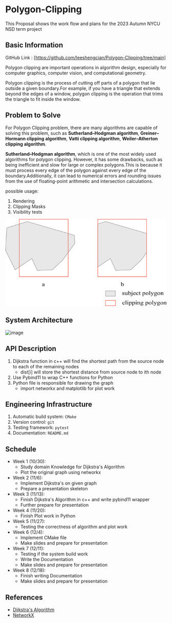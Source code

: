 # Polygon-Clipping
This Proposal shows the work flow and plans for the 2023 Autumn NYCU NSD term project

## Basic Information

GitHub Link : [https://github.com/leeshengcian/Polygon-Clipping/tree/main]

Polygon clipping are important operations in algorithm design, especially for computer graphics, computer vision, and computational geometry.

Polygon clipping is the process of cutting off parts of a polygon that lie outside a given boundary.For example, if you have a triangle that extends beyond the edges of a window, polygon clipping is the operation that trims the triangle to fit inside the window.

## Problem to Solve

For Polygon Clipping problem, there are many algorithms are capable of solving this problem, such as **Sutherland–Hodgman algorithm**, **Greiner–Hormann clipping algorithm**, **Vatti clipping algorithm**, **Weiler–Atherton clipping algorithm**.

**Sutherland–Hodgman algorithm**, which is one of the most widely used algorithms for polygon clipping. However, it has some drawbacks, such as being inefficient and slow for large or complex polygons.This is because it must process every edge of the polygon against every edge of the boundary.Additionally, it can lead to numerical errors and rounding issues from the use of floating-point arithmetic and intersection calculations.

possible usage:

1. Rendering
2. Clipping Masks
3. Visibility tests

![image](https://github.com/leeshengcian/Polygon-Clipping/blob/main/image/poly-clip.png)

## System Architecture

![image](https://github.com/leeshengcian/Visualization-of-Dijkstra-Algorithm/blob/main/image/term_project_work_flow.png)

## API Description

1. Dijkstra function in c++ will find the shortest path from the source node to each of the remaining nodes
    - dist[i] will store the shortest distance from source node to ith node
2. Use Pybind11 to wrap C++ functions for Python
3. Python file is responsible for drawing the graph
    - import networkx and matplotlib for plot work

## Engineering Infrastructure

1. Automatic build system: `CMake`
2. Version control: `git`
3. Testing framework: `pytest`
4. Documentation: `README.md`

## Schedule

* Week 1 (10/30):
    - Study domain Knowledge for Dijkstra's Algorithm
    - Plot the original graph using networkx
* Week 2 (11/6):
    - Implement Dijkstra's on given graph
    - Prepare a presentation skeleton
* Week 3 (11/13):
    - Finish Dijkstra's Algorithm in c++ and write pybind11 wrapper
    - Further prepare for presentation
* Week 4 (11/20):
    - Finish Plot work in Python
* Week 5 (11/27):
    - Testing the correctness of algorithm and plot work
* Week 6 (12/4):
    - Implement CMake file
    - Make slides and prepare for presentation
* Week 7 (12/11):
    - Testing if the system build work
    - Write the Documentation
    - Make slides and prepare for presentation
* Week 8 (12/18):
    - Finish writing Documentation
    - Make slides and prepare for presentation

## References

- [Dijkstra's Algorithm](https://en.wikipedia.org/wiki/Dijkstra%27s_algorithm)
- [NetworkX](https://networkx.org/)
